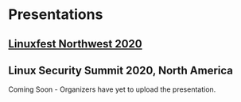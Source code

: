 # Presentations

## [Linuxfest Northwest 2020](https://www.youtube.com/watch?v=SxHCK5seh2c)

## Linux Security Summit 2020, North America

Coming Soon - Organizers have yet to upload the presentation.